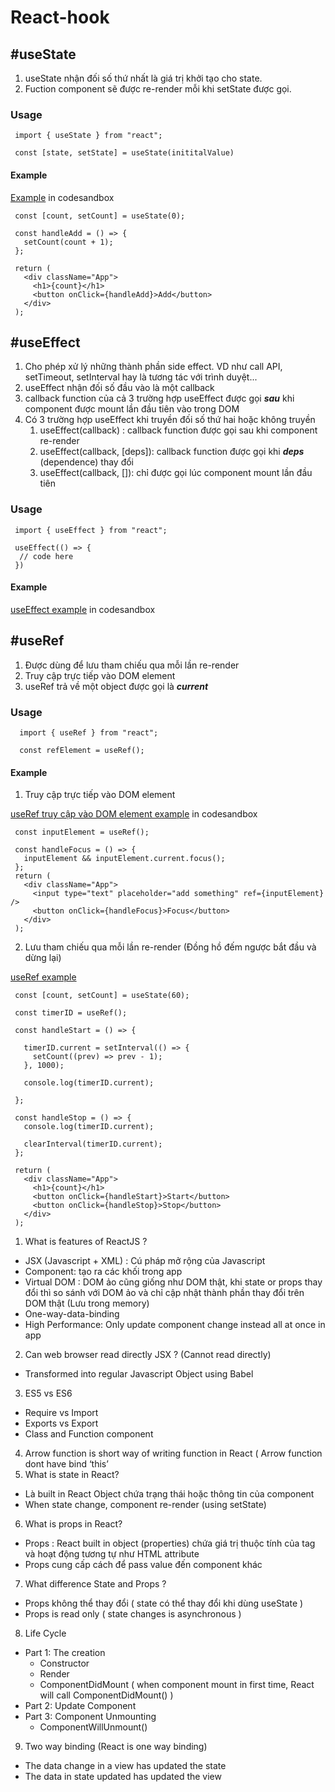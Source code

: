 # React-hook

## #useState

1. useState nhận đối số thứ nhất là giá trị khởi tạo cho state.
2. Fuction component sẽ được re-render mỗi khi setState được gọi.

### Usage

```reactjs
 import { useState } from "react";

 const [state, setState] = useState(inititalValue)
```

#### Example

[Example](https://codesandbox.io/s/react-hook-ebsj1l?file=/src/App.js) in codesandbox

```reactjs
 const [count, setCount] = useState(0);

 const handleAdd = () => {
   setCount(count + 1);
 };

 return (
   <div className="App">
     <h1>{count}</h1>
     <button onClick={handleAdd}>Add</button>
   </div>
 );
```

## #useEffect

1. Cho phép xử lý những thành phần side effect. VD như call API, setTimeout, setInterval hay là tương tác với trình duyệt...
2. useEffect nhận đối số đầu vào là một callback
3. callback function của cả 3 trường hợp useEffect được gọi **_sau_** khi component được mount lần đầu tiên vào trong DOM
4. Có 3 trường hợp useEffect khi truyền đối số thứ hai hoặc không truyền
   1. useEffect(callback) : callback function được gọi sau khi component re-render
   2. useEffect(callback, [deps]): callback function được gọi khi **_deps_** (dependence) thay đổi
   3. useEffect(callback, []): chỉ được gọi lúc component mount lần đầu tiên

### Usage

```reactjs
 import { useEffect } from "react";

 useEffect(() => {
  // code here
 })
```

#### Example

[useEffect example](https://codesandbox.io/s/useeffect-ks2bxr) in codesandbox

## #useRef

1. Được dùng để lưu tham chiếu qua mỗi lần re-render
2. Truy cập trực tiếp vào DOM element
3. useRef trả về một object được gọi là **_current_**

### Usage

```reactjs
  import { useRef } from "react";

  const refElement = useRef();
```

#### Example

1. Truy cập trực tiếp vào DOM element

[useRef truy cập vào DOM element example](https://codesandbox.io/s/useref-xcmzbd?file=/src/App.js) in codesandbox

```
 const inputElement = useRef();

 const handleFocus = () => {
   inputElement && inputElement.current.focus();
 };
 return (
   <div className="App">
     <input type="text" placeholder="add something" ref={inputElement} />
     <button onClick={handleFocus}>Focus</button>
   </div>
 );
```

2. Lưu tham chiếu qua mỗi lần re-render (Đồng hồ đếm ngược bắt đầu và dừng lại)

[useRef example](https://codesandbox.io/s/useref-re-render-7ic9xb?file=/src/App.js)

```
 const [count, setCount] = useState(60);

 const timerID = useRef();

 const handleStart = () => {

   timerID.current = setInterval(() => {
     setCount((prev) => prev - 1);
   }, 1000);

   console.log(timerID.current);

 };

 const handleStop = () => {
   console.log(timerID.current);

   clearInterval(timerID.current);
 };

 return (
   <div className="App">
     <h1>{count}</h1>
     <button onClick={handleStart}>Start</button>
     <button onClick={handleStop}>Stop</button>
   </div>
 );
```

1. What is features of ReactJS ?

- JSX (Javascript + XML) : Cú pháp mở rộng của Javascript
- Component: tạo ra các khối trong app
- Virtual DOM : DOM ảo cũng giống như DOM thật, khi state or props thay đổi thì so sánh với DOM ảo và chỉ cập nhật thành phần thay đổi trên DOM thật (Lưu trong memory)
- One-way-data-binding
- High Performance: Only update component change instead all at once in app

2. Can web browser read directly JSX ? (Cannot read directly)

- Transformed into regular Javascript Object using Babel

3. ES5 vs ES6

- Require vs Import
- Exports vs Export
- Class and Function component

4. Arrow function is short way of writing function in React ( Arrow function dont have bind ‘this’
5. What is state in React?

- Là built in React Object chứa trạng thái hoặc thông tin của component
- When state change, component re-render (using setState)

6. What is props in React?

- Props : React built in object (properties) chứa giá trị thuộc tính của tag và hoạt động tương tự như HTML attribute
- Props cung cấp cách để pass value đến component khác

7. What difference State and Props ?

- Props không thể thay đổi ( state có thể thay đổi khi dùng useState )
- Props is read only ( state changes is asynchronous )

8. Life Cycle

- Part 1: The creation
  - Constructor
  - Render
  - ComponentDidMount ( when component mount in first time, React will call ComponentDidMount() )
- Part 2: Update Component
- Part 3: Component Unmounting
  - ComponentWillUnmount()

9. Two way binding (React is one way binding)

- The data change in a view has updated the state
- The data in state updated has updated the view
